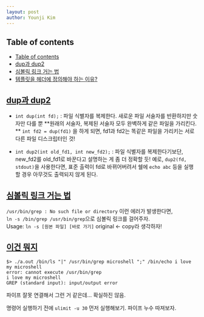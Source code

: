 ```yaml
---
layout: post
author: Younji Kim
--- 
```


## Table of contents
- [Table of contents](#table-of-contents)
- [dup과 dup2](#dup과-dup2)
- [심볼릭 링크 거는 법](#심볼릭-링크-거는-법)
- [템플릿을 헤더에 정의해야 하는 이유?](#템플릿을-헤더에-정의해야-하는-이유?)

## [dup과 dup2](#dup과-dup2)
- `int dup(int fd);` : 파일 식별자를 복제한다. 새로운 파일 서술자를 반환하지만 숫자만 다를 뿐 **원래의 서술자, 복제된 서술자 모두 완벽하게 같은 파일을 가리킨다. ** `int fd2 = dup(fd1)` 을 하게 되면, fd1과 fd2는 똑같은 파일을 가리키는 서로 다른 파일 디스크립터인 것!

- `int dup2(int old_fd1, int new_fd2);` : 파일 식별자를 복제한다기보단, new_fd2를 old_fd1로 바꾼다고 설명하는 게 좀 더 정확할 듯! 예로, `dup2(fd, stdout)`을 사용한다면, 표준 출력이 fd로 바뀌어버려서 쉘에 `echo abc` 등을 실행할 경우 아무것도 출력되지 않게 된다. <br>


## [심볼릭 링크 거는 법](#심볼릭-링크-거는-법)
`/usr/bin/grep : No such file or directory` 이런 에러가 발생한다면, <br>
`ln -s /bin/grep /usr/bin/grep`으로 심볼릭 링크를 걸어주자. <br>
Usage: `ln -s [원본 파일] [바로 가기]` original <- copy라 생각하자! <br>


## [이건 뭐지](#이건-뭐지)
```
$> ./a.out /bin/ls "|" /usr/bin/grep microshell ";" /bin/echo i love my microshell
error: cannot execute /usr/bin/grep
i love my microshell
GREP (standard input): input/output error
```
파이프 잘못 연결해서 그런 거 같은데... 확실하진 않음.

명령어 실행하기 전에 `ulimit -u 30` 먼저 실행해보기. 파이프 누수 따져보자.